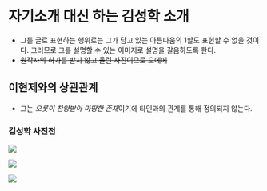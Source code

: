 # 자기소개 대신 하는 김성학 소개

 - 그를 글로 표현하는 행위로는 그가 담고 있는 아름다움의 1할도 표현할 수 없을 것이다. 그러므로 그를 설명할 수 있는 이미지로 설명을 갈음하도록 한다.
  - ~~원작자의 허가를 받지 않고 올린 사진이므로 으에에~~

## 이현제와의 상관관계

 - 그는 *오롯이 찬양받아 마땅한 존재*이기에 타인과의 관계를 통해 정의되지 않는다.

### 김성학 사진전

![](../Images/TA-SH.jpeg)

![](../Images/TA-SH2.jpeg)

![](../Images/TA-SH3.jpeg)

